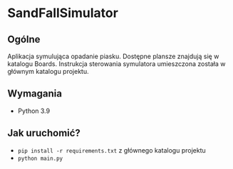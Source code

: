 # SandFallSimulator

## Ogólne

Aplikacja symulująca opadanie piasku. Dostępne plansze znajdują się w katalogu Boards.
Instrukcja sterowania symulatora umieszczona została w głównym katalogu projektu.

## Wymagania
- Python 3.9

## Jak uruchomić?

- `pip install -r requirements.txt` z głównego katalogu projektu
- `python main.py`
